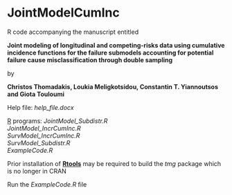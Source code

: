 # JointModelCumInc
R code accompanying the manuscript entitled 

**Joint modeling of longitudinal and competing-risks data using cumulative incidence functions for the failure submodels accounting for potential failure cause misclassification through double sampling**

by  

**Christos Thomadakis, Loukia Meligkotsidou, Constantin T. Yiannoutsos and Giota Touloumi**

Help file: 
*help_file.docx*                             

[R](https://cran.r-project.org/bin/windows/base/) programs:
*JointModel_Subdistr.R*                    
*JointModel_IncrCumInc.R*                   
*SurvModel_IncrCumInc.R*                   
*SurvModel_Subdistr.R*                      
*ExampleCode.R*                            

Prior installation of [**Rtools**](https://cran.r-project.org/bin/windows/Rtools/) 
may be required to build the *tmg* package which is no longer in CRAN                                                  

Run the *ExampleCode.R* file                               
